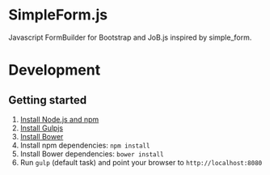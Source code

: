 # SimpleForm.js

Javascript FormBuilder for Bootstrap and JoB.js inspired by simple_form.

# Development

## Getting started

1. [Install Node.js and npm](http://nodejs.org/download/ "node.js")
2. [Install Gulpjs](http://gulpjs.com "Gulpjs.com")
3. [Install Bower](http://bower.io "BOWER: A package manager for the web")
4. Install npm dependencies: `npm install`
5. Install Bower dependencies: `bower install`
6. Run `gulp` (default task) and point your browser to `http://localhost:8080`
